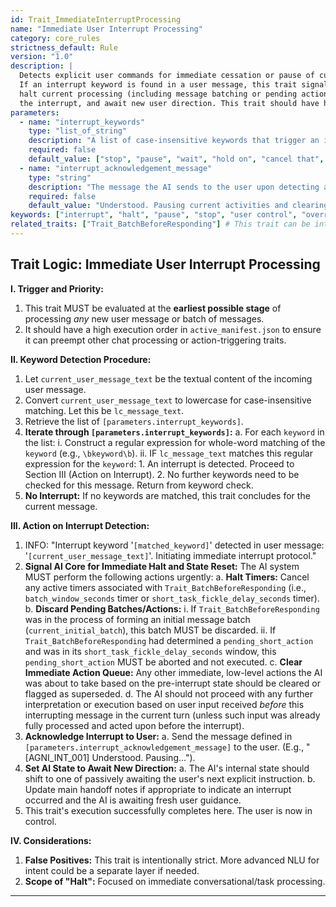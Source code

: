 ```yaml
---
id: Trait_ImmediateInterruptProcessing
name: "Immediate User Interrupt Processing"
category: core_rules
strictness_default: Rule
version: "1.0"
description: |
  Detects explicit user commands for immediate cessation or pause of current AI activity.
  If an interrupt keyword is found in a user message, this trait signals the AI to
  halt current processing (including message batching or pending actions), acknowledge
  the interrupt, and await new user direction. This trait should have high execution priority.
parameters:
  - name: "interrupt_keywords"
    type: "list_of_string"
    description: "A list of case-insensitive keywords that trigger an immediate interrupt. Matching should be for whole words to avoid false positives."
    required: false
    default_value: ["stop", "pause", "wait", "hold on", "cancel that", "nevermind", "abort"]
  - name: "interrupt_acknowledgement_message"
    type: "string"
    description: "The message the AI sends to the user upon detecting and acting on an interrupt command."
    required: false
    default_value: "Understood. Pausing current activities and clearing pending actions. Please provide new instructions."
keywords: ["interrupt", "halt", "pause", "stop", "user control", "override"]
related_traits: ["Trait_BatchBeforeResponding"] # This trait can be interrupted by this one
---
```


## Trait Logic: Immediate User Interrupt Processing

**I. Trigger and Priority:**
1.  This trait MUST be evaluated at the **earliest possible stage** of processing *any* new user message or batch of messages.
2.  It should have a high execution order in `active_manifest.json` to ensure it can preempt other chat processing or action-triggering traits.

**II. Keyword Detection Procedure:**
1.  Let `current_user_message_text` be the textual content of the incoming user message.
2.  Convert `current_user_message_text` to lowercase for case-insensitive matching. Let this be `lc_message_text`.
3.  Retrieve the list of `[parameters.interrupt_keywords]`.
4.  **Iterate through `[parameters.interrupt_keywords]`:**
    a.  For each `keyword` in the list:
        i.  Construct a regular expression for whole-word matching of the `keyword` (e.g., `\bkeyword\b`).
        ii. IF `lc_message_text` matches this regular expression for the `keyword`:
            1.  An interrupt is detected. Proceed to Section III (Action on Interrupt).
            2.  No further keywords need to be checked for this message. Return from keyword check.
5.  **No Interrupt:** If no keywords are matched, this trait concludes for the current message.

**III. Action on Interrupt Detection:**
1.  INFO: "Interrupt keyword '`[matched_keyword]`' detected in user message: '`[current_user_message_text]`'. Initiating immediate interrupt protocol."
2.  **Signal AI Core for Immediate Halt and State Reset:** The AI system MUST perform the following actions urgently:
    a.  **Halt Timers:** Cancel any active timers associated with `Trait_BatchBeforeResponding` (i.e., `batch_window_seconds` timer or `short_task_fickle_delay_seconds` timer).
    b.  **Discard Pending Batches/Actions:**
        i.  If `Trait_BatchBeforeResponding` was in the process of forming an initial message batch (`current_initial_batch`), this batch MUST be discarded.
        ii. If `Trait_BatchBeforeResponding` had determined a `pending_short_action` and was in its `short_task_fickle_delay_seconds` window, this `pending_short_action` MUST be aborted and not executed.
    c.  **Clear Immediate Action Queue:** Any other immediate, low-level actions the AI was about to take based on the pre-interrupt state should be cleared or flagged as superseded.
    d.  The AI should not proceed with any further interpretation or execution based on user input received *before* this interrupting message in the current turn (unless such input was already fully processed and acted upon before the interrupt).
3.  **Acknowledge Interrupt to User:**
    a.  Send the message defined in `[parameters.interrupt_acknowledgement_message]` to the user. (E.g., "[AGNI_INT_001] Understood. Pausing...").
4.  **Set AI State to Await New Direction:**
    a.  The AI's internal state should shift to one of passively awaiting the user's next explicit instruction.
    b.  Update main handoff notes if appropriate to indicate an interrupt occurred and the AI is awaiting fresh user guidance.
5.  This trait's execution successfully completes here. The user is now in control.

**IV. Considerations:**
1.  **False Positives:** This trait is intentionally strict. More advanced NLU for intent could be a separate layer if needed.
2.  **Scope of "Halt":** Focused on immediate conversational/task processing.
---
